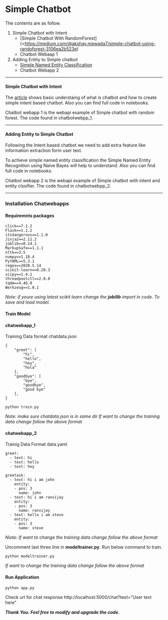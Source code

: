 # Simple Chatbot

The contents are as follow.

1. Simple Chatbot with Intent
    - [Simple Chatbot With RandomForest](<https://medium.com/@akshay.mewada7/simple-chatbot-using-randoforest-3106ea2b523e)
    - Chatbot Webaap 1
2. Adding Entity to Simple chatbot
    - [Simple Named Entity Classification]()
    - Chatbot Webapp 2
---
#### Simple Chatbot with Intent
The [article](<https://medium.com/@akshay.mewada7/simple-chatbot-using-randoforest-3106ea2b523e>) shows basic understaing of what is chatbot and how to create simple intent based chatbot. Also you can find full code in notebooks.  

Chatbot webapp 1 is the webapi example of Simple chatbot with random forest. The code found in chatbotwebpp_1.

---
#### Adding Entity to Simple Chatbot
Following the Intent based chatbot we need to add extra feature like information extraction form user text.

To achieve simple named entity classification the Simple Named Entity Recognition using Naive Bayes will help to understand. Also you can find full code in notebooks.   

Chatbot webapp 2 is the webapi example of Simple chatbot with intent and entity clssifier. The code found in chatbotwebpp_2.

---
### Installation Chatwebapps

#### Requiremnts packages
```
click==7.1.2
Flask==1.1.2
itsdangerous==1.1.0
Jinja2==2.11.2
joblib==0.14.1
MarkupSafe==1.1.1
nltk==3.5
numpy==1.18.4
PyYAML==5.3.1
regex==2020.5.14
scikit-learn==0.20.3
scipy==1.4.1
threadpoolctl==2.0.0
tqdm==4.46.0
Werkzeug==1.0.1
```
*Note: if youre using latest scikit learn change the **jobilib** import in code. To save and load model.*

#### Train Model

#### chatwebapp_1

Training Data format chatdata.json
```
{
    "greet": [
        "hi",
        "hello",
        "hey",
        "hola"
    ],
    "goodbye": [
        "bye",
        "goodbye",
        "good bye"
    ],
}
```

```
python train.py
```
*Note: make sure chatdata.json is in same dir*
*If want to change the training data change follow the above format*

#### chatwebapp_2

Trainig Data Format data.yaml
```
greet:
  - text: hi
  - text: hello
  - text: hey 

greetask:
  - text: hi i am john
    entity:
    - pos: 3
      name: john
  - text: hi i am ranvijay
    entity:
    - pos: 3
      name: ranvijay
  - text: hello i am steve
    entity:
    - pos: 3
      name: steve
```
*Niote: If want to change the training data change follow the above format*

Uncomment last three line in **modeltrainer.py**. Run below command to train.
```
python modeltrainer.py
```
*If want to change the training data change follow the above format*

#### Run Application
```
python app.py
```
Check url for chat response http://localhost:5000/chat?text="User text here"

***Thank You. Feel free to modify and upgrade the code.***
